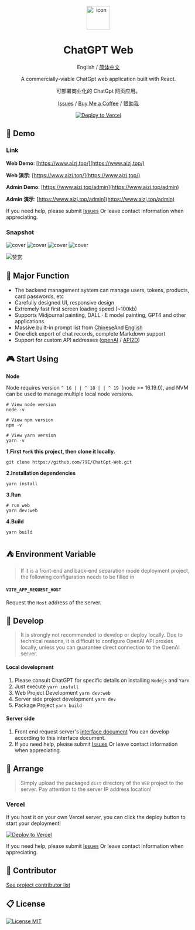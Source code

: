 <div align="center">
<img src="./src/assets/openai.svg" style="width:64px;height:64px;margin:0 32px" alt="icon"/>

<h1 align="center">ChatGPT Web</h1>

English / [简体中文](https://github.com/79E/ChatGpt-Web/blob/master/README-CN.md)

A commercially-viable ChatGpt web application built with React.

可部署商业化的 ChatGpt 网页应用。

[Issues](https://github.com/79E/ChatGPT-Web/issues) / [Buy Me a Coffee](https://www.buymeacoffee.com/beggar) / [赞助我](https://files.catbox.moe/o0znrg.JPG)

[![Deploy to Vercel](https://vercel.com/button)](https://vercel.com/import/project?template=https://github.com/79E/ChatGpt-Web)

</div>

## 🐶 Demo
### Link

**Web Demo**: [https://www.aizj.top/](https://www.aizj.top/)

**Web 演示**: [https://www.aizj.top/](https://www.aizj.top/)

**Admin Demo**: [https://www.aizj.top/admin](https://www.aizj.top/admin)

**Admin 演示**: [https://www.aizj.top/admin](https://www.aizj.top/admin)

If you need help, please submit [Issues](https://github.com/79E/ChatGPT-Web/issues) Or leave contact information when appreciating.
### Snapshot

![cover](https://files.catbox.moe/tp963e.png)
![cover](https://files.catbox.moe/y5avbx.png)
![cover](https://files.catbox.moe/k16jsz.png)
![cover](https://files.catbox.moe/8o5oja.png)

![赞赏](https://files.catbox.moe/wgi8v5.png)

## 🤖 Major Function

- The backend management system can manage users, tokens, products, card passwords, etc
- Carefully designed UI, responsive design
- Extremely fast first screen loading speed (~100kb)
- Supports Midjournal painting, DALL · E model painting, GPT4 and other applications
- Massive built-in prompt list from [Chinese](https://github.com/PlexPt/awesome-chatgpt-prompts-zh)And [English](https://github.com/f/awesome-chatgpt-prompts)
- One click export of chat records, complete Markdown support
- Support for custom API addresses ([openAI](https://api.openai.com) / [API2D]( https://api2d.com/r/192767 ))

## 🎮 Start Using
**Node**

Node requires version `^ 16 | | ^ 18 | | ^ 19 `(node >= 16.19.0), and NVM can be used to manage multiple local node versions.

```
# View node version
node -v

# View npm version
npm -v

# View yarn version
yarn -v

```

**1.First `Fork` this project, then clone it locally.**
```
git clone https://github.com/79E/ChatGpt-Web.git
```

**2.Installation dependencies**
```
yarn install
```

**3.Run**
```
# run web
yarn dev:web
```

**4.Build**
```
yarn build
```


## ⛺️ Environment Variable

> If it is a front-end and back-end separation mode deployment project, the following configuration needs to be filled in

#### `VITE_APP_REQUEST_HOST` 

Request the `Host` address of the server.

## 🚧 Develop

> It is strongly not recommended to develop or deploy locally. Due to technical reasons, it is difficult to configure OpenAI API proxies locally, unless you can guarantee direct connection to the OpenAI server.

#### Local development

1. Please consult ChatGPT for specific details on installing `Nodejs` and `Yarn`
2. Just execute `yarn install`
3. Web Project Development `yarn dev:web`
4. Server side project development `yarn dev`
5. Package Project `yarn build`

#### Server side

1. Front end request server's [interface document](https://console-docs.apipost.cn/preview/38826c52f656ef05/044846bd536b67bb) You can develop according to this interface document.
2. If you need help, please submit [Issues](https://github.com/79E/ChatGPT-Web/issues) Or leave contact information when appreciating. 

## 🎯 Arrange
> Simply upload the packaged `dist` directory of the `WEB` project to the server. Pay attention to the server IP address location!

### Vercel
If you host it on your own Vercel server, you can click the deploy button to start your deployment!

[![Deploy to Vercel](https://vercel.com/button)](https://vercel.com/import/project?template=https://github.com/79E/ChatGpt-Web)

If you need help, please submit [Issues](https://github.com/79E/ChatGPT-Web/issues) Or leave contact information when appreciating. 

## 🧘 Contributor

[See project contributor list](https://github.com/79E/ChatGPT-Web/graphs/contributors)

## 📋 License

[![License MIT](https://img.shields.io/badge/License-MIT-brightgreen.svg)](https://github.com/79E/ChatGpt-Web/blob/master/license)
